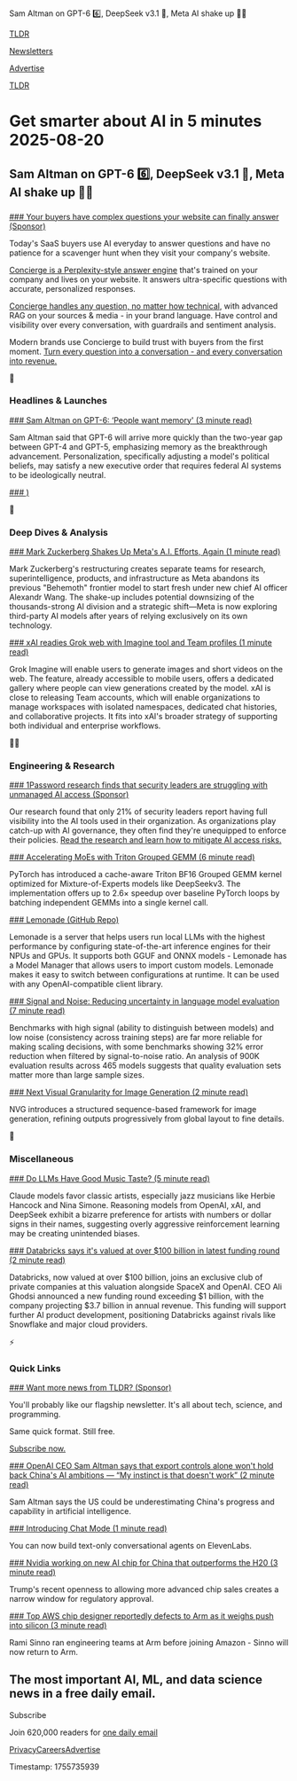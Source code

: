 Sam Altman on GPT-6 6️⃣, DeepSeek v3.1 🐋, Meta AI shake up 🧑‍💻

[TLDR](/)

[Newsletters](/newsletters)

[Advertise](https://advertise.tldr.tech/)

[TLDR](/)

# Get smarter about AI in 5 minutes 2025-08-20

## Sam Altman on GPT-6 6️⃣, DeepSeek v3.1 🐋, Meta AI shake up 🧑‍💻

### 

[### Your buyers have complex questions your website can finally answer (Sponsor)](https://tryconcierge.ai/?utm_source=tldr)

Today's SaaS buyers use AI everyday to answer questions and have no patience for a scavenger hunt when they visit your company's website.

[Concierge is a Perplexity-style answer engine](https://tryconcierge.ai/?utm_source=tldr) that's trained on your company and lives on your website. It answers ultra-specific questions with accurate, personalized responses.

[Concierge handles any question, no matter how technical](https://tryconcierge.ai/?utm_source=tldr), with advanced RAG on your sources & media - in your brand language. Have control and visibility over every conversation, with guardrails and sentiment analysis.

Modern brands use Concierge to build trust with buyers from the first moment. [Turn every question into a conversation - and every conversation into revenue.](https://tryconcierge.ai/?utm_source=tldr)

🚀

### Headlines & Launches

[### Sam Altman on GPT-6: ‘People want memory' (3 minute read)](https://www.cnbc.com/2025/08/19/sam-altman-on-gpt-6-people-want-memory.html?utm_source=tldrai)

Sam Altman said that GPT-6 will arrive more quickly than the two-year gap between GPT-4 and GPT-5, emphasizing memory as the breakthrough advancement. Personalization, specifically adjusting a model's political beliefs, may satisfy a new executive order that requires federal AI systems to be ideologically neutral.

[### )](https://venturebeat.com/ai/deepseek-v3-1-just-dropped-and-it-might-be-the-most-powerful-open-ai-yet/?utm_source=tldrai)

🧠

### Deep Dives & Analysis

[### Mark Zuckerberg Shakes Up Meta's A.I. Efforts, Again (1 minute read)](https://techcrunch.com/2025/08/19/meta-is-shaking-up-its-ai-org-again/?utm_source=tldrai)

Mark Zuckerberg's restructuring creates separate teams for research, superintelligence, products, and infrastructure as Meta abandons its previous "Behemoth" frontier model to start fresh under new chief AI officer Alexandr Wang. The shake-up includes potential downsizing of the thousands-strong AI division and a strategic shift—Meta is now exploring third-party AI models after years of relying exclusively on its own technology.

[### xAI readies Grok web with Imagine tool and Team profiles (1 minute read)](https://www.testingcatalog.com/xai-readies-grok-web-with-imagine-tool-and-team-profiles/?utm_source=tldrai)

Grok Imagine will enable users to generate images and short videos on the web. The feature, already accessible to mobile users, offers a dedicated gallery where people can view generations created by the model. xAI is close to releasing Team accounts, which will enable organizations to manage workspaces with isolated namespaces, dedicated chat histories, and collaborative projects. It fits into xAI's broader strategy of supporting both individual and enterprise workflows.

👨‍💻

### Engineering & Research

[### 1Password research finds that security leaders are struggling with unmanaged AI access (Sponsor)](https://blog.1password.com/new-research-uncovers-four-security-challenges-caused-by-unmanaged-ai/?utm_source=tldr&amp;utm_medium=paid_newsletter&amp;utm_campaign=sa_all_amer_english_security-challenges-caused-by-unmanaged-ai-blog_awareness_2025-08&amp;utm_content=text&amp;utm_term=august-20-ai-secondary)

Our research found that only 21% of security leaders report having full visibility into the AI tools used in their organization. As organizations play catch-up with AI governance, they often find they're unequipped to enforce their policies. [Read the research and learn how to mitigate AI access risks.](https://blog.1password.com/new-research-uncovers-four-security-challenges-caused-by-unmanaged-ai/?utm_source=tldr&utm_medium=paid_newsletter&utm_campaign=sa_all_amer_english_security-challenges-caused-by-unmanaged-ai-blog_awareness_2025-08&utm_content=text&utm_term=august-20-ai-secondary)

[### Accelerating MoEs with Triton Grouped GEMM (6 minute read)](https://pytorch.org/blog/accelerating-moes-with-a-triton-persistent-cache-aware-grouped-gemm-kernel/?utm_source=tldrai)

PyTorch has introduced a cache-aware Triton BF16 Grouped GEMM kernel optimized for Mixture-of-Experts models like DeepSeekv3. The implementation offers up to 2.6× speedup over baseline PyTorch loops by batching independent GEMMs into a single kernel call.

[### Lemonade (GitHub Repo)](https://github.com/lemonade-sdk/lemonade?utm_source=tldrai)

Lemonade is a server that helps users run local LLMs with the highest performance by configuring state-of-the-art inference engines for their NPUs and GPUs. It supports both GGUF and ONNX models - Lemonade has a Model Manager that allows users to import custom models. Lemonade makes it easy to switch between configurations at runtime. It can be used with any OpenAI-compatible client library.

[### Signal and Noise: Reducing uncertainty in language model evaluation (7 minute read)](https://allenai.org/blog/signal-noise?utm_source=tldrai)

Benchmarks with high signal (ability to distinguish between models) and low noise (consistency across training steps) are far more reliable for making scaling decisions, with some benchmarks showing 32% error reduction when filtered by signal-to-noise ratio. An analysis of 900K evaluation results across 465 models suggests that quality evaluation sets matter more than large sample sizes.

[### Next Visual Granularity for Image Generation (2 minute read)](https://yikai-wang.github.io/nvg/?utm_source=tldrai)

NVG introduces a structured sequence-based framework for image generation, refining outputs progressively from global layout to fine details.

🎁

### Miscellaneous

[### Do LLMs Have Good Music Taste? (5 minute read)](https://www.tylercosgrove.com/blog/llm-music-taste/?utm_source=tldrai)

Claude models favor classic artists, especially jazz musicians like Herbie Hancock and Nina Simone. Reasoning models from OpenAI, xAI, and DeepSeek exhibit a bizarre preference for artists with numbers or dollar signs in their names, suggesting overly aggressive reinforcement learning may be creating unintended biases.

[### Databricks says it's valued at over $100 billion in latest funding round (2 minute read)](https://www.cnbc.com/2025/08/19/databricks-valuation-over-100-billion.html?utm_source=tldrai)

Databricks, now valued at over $100 billion, joins an exclusive club of private companies at this valuation alongside SpaceX and OpenAI. CEO Ali Ghodsi announced a new funding round exceeding $1 billion, with the company projecting $3.7 billion in annual revenue. This funding will support further AI product development, positioning Databricks against rivals like Snowflake and major cloud providers.

⚡️

### Quick Links

[### Want more news from TLDR? (Sponsor)](https://tldr.tech/signup/?utm_source=tldrai&amp;utm_medium=newsletter&amp;utm_campaign=quicklinks08192025)

You'll probably like our flagship newsletter. It's all about tech, science, and programming.

Same quick format. Still free.

[Subscribe now.](https://tldr.tech/signup/?utm_source=tldrai&utm_medium=newsletter&utm_campaign=quicklinks08192025)

[### OpenAI CEO Sam Altman says that export controls alone won't hold back China's AI ambitions — “My instinct is that doesn't work” (2 minute read)](https://www.tomshardware.com/tech-industry/openai-ceo-sam-altman-says-that-export-controls-alone-wont-hold-back-chinas-ai-ambitions-my-instinct-is-that-doesnt-work?utm_source=tldrai)

Sam Altman says the US could be underestimating China's progress and capability in artificial intelligence.

[### Introducing Chat Mode (1 minute read)](https://threadreaderapp.com/thread/1957820056387166413.html?utm_source=tldrai)

You can now build text-only conversational agents on ElevenLabs.

[### Nvidia working on new AI chip for China that outperforms the H20 (3 minute read)](https://www.reuters.com/world/china/nvidia-working-new-ai-chip-china-that-outperforms-h20-sources-say-2025-08-19/?utm_source=tldrai)

Trump's recent openness to allowing more advanced chip sales creates a narrow window for regulatory approval.

[### Top AWS chip designer reportedly defects to Arm as it weighs push into silicon (3 minute read)](https://www.theregister.com/2025/08/19/arm_poach_aws_chip_designer/?utm_source=tldrai)

Rami Sinno ran engineering teams at Arm before joining Amazon - Sinno will now return to Arm.

## The most important AI, ML, and data science news in a free daily email.

Subscribe

Join 620,000 readers for [one daily email](/api/latest/ai)

[Privacy](/privacy)[Careers](https://jobs.ashbyhq.com/tldr.tech)[Advertise](/ai/advertise)

Timestamp: 1755735939